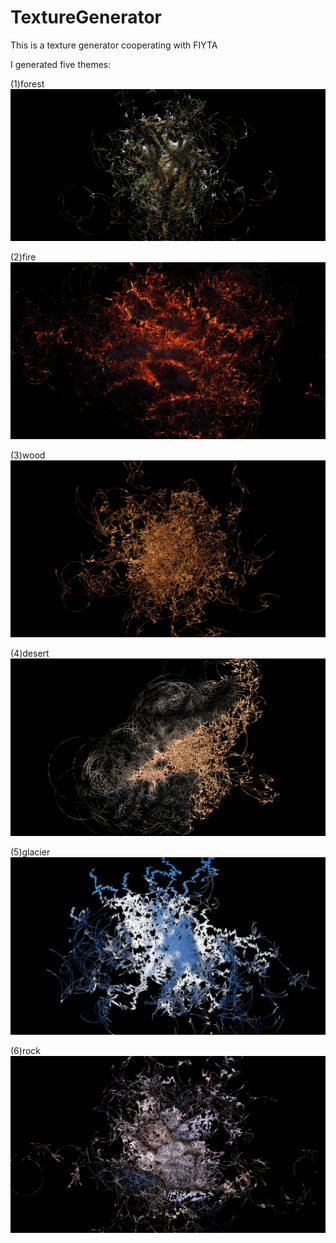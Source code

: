 # TextureGenerator
This is a texture generator cooperating with FIYTA

I generated five themes: 

(1)forest
![image](https://github.com/Tsailgan/TextureGenerator/blob/main/NatureTexture-1/img/z-1.png)

(2)fire
![image](https://github.com/Tsailgan/TextureGenerator/blob/main/NatureTexture-1/img/z-2.png)

(3)wood
![image](https://github.com/Tsailgan/TextureGenerator/blob/main/NatureTexture-1/img/z-3.png)

(4)desert
![image](https://github.com/Tsailgan/TextureGenerator/blob/main/NatureTexture-1/img/z-5.png)

(5)glacier
![image](https://github.com/Tsailgan/TextureGenerator/blob/main/NatureTexture-1/img/z-6.png)

(6)rock
![image](https://github.com/Tsailgan/TextureGenerator/blob/main/NatureTexture-1/img/z-4.png)
